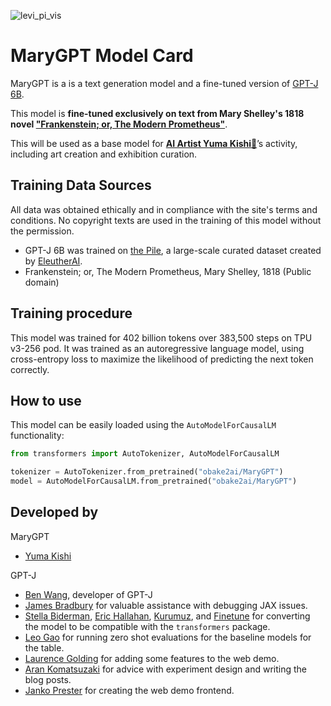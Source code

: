 ![levi_pi_vis](https://github.com/user-attachments/assets/4faa13db-eee0-4198-91b4-3599e1d282ad)

# MaryGPT Model Card

MaryGPT is a is a text generation model and a fine-tuned version of [GPT-J 6B](https://huggingface.co/EleutherAI/gpt-j-6b).

This model is **fine-tuned exclusively on text from Mary Shelley's 1818 novel ["Frankenstein; or, The Modern Prometheus"](https://www.gutenberg.org/ebooks/84)**.

This will be used as a base model for [**AI Artist Yuma Kishi👤**](https://obake2ai.com/)’s activity, including art creation and exhibition curation.

## Training Data Sources
All data was obtained ethically and in compliance with the site's terms and conditions.
No copyright texts are used in the training of this model without the permission.

- GPT-J 6B was trained on [the Pile](https://pile.eleuther.ai), a large-scale curated dataset created by [EleutherAI](https://www.eleuther.ai).
- Frankenstein; or, The Modern Prometheus, Mary Shelley, 1818 (Public domain)

## Training procedure
This model was trained for 402 billion tokens over 383,500 steps on TPU v3-256 pod. It was trained as an autoregressive language model, using cross-entropy loss to maximize the likelihood of predicting the next token correctly.

## How to use

This model can be easily loaded using the `AutoModelForCausalLM` functionality:

```python
from transformers import AutoTokenizer, AutoModelForCausalLM

tokenizer = AutoTokenizer.from_pretrained("obake2ai/MaryGPT")
model = AutoModelForCausalLM.from_pretrained("obake2ai/MaryGPT")
```

## Developed by
MaryGPT
- [Yuma Kishi](https://x.com/obake_ai)

GPT-J
- [Ben Wang](https://github.com/kingoflolz), developer of GPT-J
- [James Bradbury](https://twitter.com/jekbradbury) for valuable assistance with debugging JAX issues.
- [Stella Biderman](https://www.stellabiderman.com), [Eric Hallahan](https://twitter.com/erichallahan), [Kurumuz](https://github.com/kurumuz/), and [Finetune](https://github.com/finetuneanon/) for converting the model to be compatible with the `transformers` package.
- [Leo Gao](https://twitter.com/nabla_theta) for running zero shot evaluations for the baseline models for the table.
- [Laurence Golding](https://github.com/researcher2/) for adding some features to the web demo.
- [Aran Komatsuzaki](https://twitter.com/arankomatsuzaki) for advice with experiment design and writing the blog posts.
- [Janko Prester](https://github.com/jprester/) for creating the web demo frontend.
